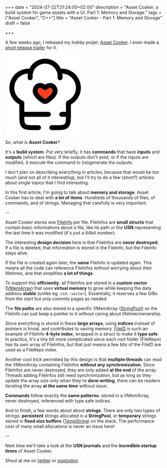 +++
date = "2024-07-22T21:24:00+02:00"
description = "Asset Cooker, a build system for game assets with a UI. Part 1: Memory and Storage."
tags = ["Asset Cooker", "C++"]
title = "Asset Cooker - Part 1: Memory and Storage"
draft = false

+++

A few weeks ago, I released my hobby projet: [Asset Cooker](https://github.com/jlaumon/AssetCooker). I even made a [short release trailer](https://www.youtube.com/watch?v=hvbVC4m6BOo) for it.

![Asset Cooker icon](images/chef-hat-heart.png)

So, what is **Asset Cooker**? 

It's a **build system**. Put very briefly, it has **commands** that have **inputs** and **outputs** (which are files). If the outputs don't exist, or if the inputs are modified, it execute the command to (re)generate the outputs.

I don't plan on describing everything in articles, because that would be too much (and not all of it interesting), but I'll try to do a few (short?) articles about single topics that I find interesting. 

In this first article, I'm going to talk about **memory and storage**. Asset Cooker has to deal with **a lot of items**. Hundreds of thousands of files, of commands, and of strings. Managing that carefully is very important.

<!--more-->

--

Asset Cooker stores one [FileInfo](https://github.com/jlaumon/AssetCooker/blob/e26bb3c52a69eb90d889194a878c83492edf883e/src/FileSystem.h#L154-L183) per file. FileInfos are **small structs** that contain basic informations about a file, like its path or the **USN** representing the last time it was modified (it's just a 64bit number).

The interesting **design decision** here is that FileInfos are **never destroyed**. If a file is deleted, that information is stored in the FileInfo, but the FileInfo stays alive. 

If the file is created again later, the **same** FileInfo is updated again. This means all the code can reference FileInfos without worrying about their lifetimes, and that simplifies **a lot of things**.

To support this **efficiently**, all FileInfos are stored in a **custom vector** ([VMemArray](https://github.com/jlaumon/AssetCooker/blob/main/src/VMemArray.h)) that uses **virtual memory** to grow while keeping the data address **stable** (unlike eg. `std::vector`). Essentially, it reserves a few GiBs from the start but only commits pages as needed. 

The **file paths** are also stored in a specific VMemArray ([StringPool](https://github.com/jlaumon/AssetCooker/blob/main/src/StringPool.h)) so the FileInfo can just keep a pointer to it without caring about lifetime/ownership.

Since everything is stored in these **large arrays**, using **indices** instead of pointers is trivial, and contributes to saving memory. [FileID](https://github.com/jlaumon/AssetCooker/blob/e26bb3c52a69eb90d889194a878c83492edf883e/src/FileSystem.h#L122-L141) is such an example of FileInfo **4-byte index**, wrapped in a struct to make it **type safe**. In practice, it's a tiny bit more complicated since each root folder (FileRepo) has its own array of FileInfos, but that just means a few bits of the FileID are used as a FileRepo index. 

Another cool trick permitted by this design is that **multiple threads** can read the VMemArray containing FileInfos **without any synchronization**. Since FileInfos are never destroyed, they are only added **at the end** of the array. Threads adding FileInfos still need synchronization, but as long as they update the array size only when they're **done writing**, there can be readers iterating the array **at the same time** without issue.

**Commands** follow exactly the **same patterns**: stored in a VMemArray, never destroyed, referenced with type safe indices. 

And to finish, a few words about about **strings**. There are only two types of strings: **persistent** strings allocated in a **StringPool**, or **temporary** strings stored in **fixed size buffers** ([TempString](https://github.com/jlaumon/AssetCooker/blob/e26bb3c52a69eb90d889194a878c83492edf883e/src/Strings.h#L90-L131)) on the stack. The performance cost of many small allocations is never an issue here!

--

Next time we'll take a look at the **USN journals** and the **incredible startup times** of Asset Cooker. 

Shout at me on [twitter](https://twitter.com/_plop_/status/1815471030904734199) or [mastodon](https://mastodon.gamedev.place/@jerem/112831813733353420).

